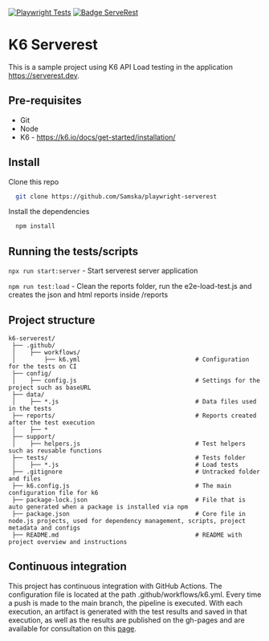 [![Playwright Tests](https://github.com/Samska/k6-serverest/actions/workflows/k6.yml/badge.svg)](https://github.com/Samska/k6-serverest/actions/workflows/k6.yml)
[![Badge ServeRest](https://img.shields.io/badge/API-ServeRest-green)](https://github.com/ServeRest/ServeRest/)

# K6 Serverest

This is a sample project using K6 API Load testing in the application https://serverest.dev.

## Pre-requisites

* Git
* Node
* K6 - https://k6.io/docs/get-started/installation/

## Install

Clone this repo

```bash
  git clone https://github.com/Samska/playwright-serverest
```

Install the dependencies

```bash
  npm install
```

## Running the tests/scripts

`npx run start:server` - Start serverest server application

`npm run test:load` - Clean the reports folder, run the e2e-load-test.js and creates the json and html reports inside /reports

## Project structure

```
k6-serverest/          
 ├── .github/                               
 │    ├── workflows/                        
 │        ├── k6.yml                                # Configuration for the tests on CI           
 ├── config/                                                                
 │    ├── config.js                                 # Settings for the project such as baseURL
 ├── data/                                                                
 │    ├── *.js                                      # Data files used in the tests 
 ├── reports/                                       # Reports created after the test execution                        
 │    ├── *   
 ├── support/                                                                
 │    ├── helpers.js                                # Test helpers such as reusable functions                                                                 
 ├── tests/                                         # Tests folder                               
 │    ├── *.js                                      # Load tests                    
 ├── .gitignore                                     # Untracked folder and files
 ├── k6.config.js                                   # The main configuration file for k6
 ├── package-lock.json                              # File that is auto generated when a package is installed via npm      
 ├── package.json                                   # Core file in node.js projects, used for dependency management, scripts, project metadata and configs
 ├── README.md                                      # README with project overview and instructions
```

## Continuous integration

This project has continuous integration with GitHub Actions. The configuration file is located at the path .github/workflows/k6.yml. Every time a push is made to the main branch, the pipeline is executed. With each execution, an artifact is generated with the test results and saved in that execution, as well as the results are published on the gh-pages and are available for consultation on this [page](https://samska.github.io/k6-serverest/test-summary.html).
